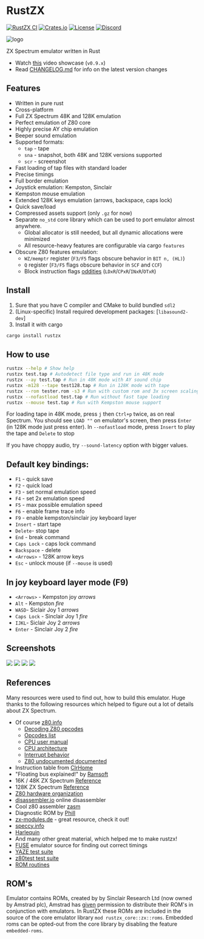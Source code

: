 RustZX
===============================

[![RustZX CI](https://github.com/rustzx/rustzx/actions/workflows/ci.yml/badge.svg)](https://github.com/rustzx/rustzx/actions/workflows/ci.yml)
[![Crates.io](https://img.shields.io/crates/v/rustzx)](https://crates.io/crates/rustzx)
[![License](https://img.shields.io/crates/l/rustzx)](https://github.com/rustzx/rustzx/blob/master/LICENSE.md)
[![Discord](https://img.shields.io/discord/844696167794475009?logo=discord&logoColor=white)](https://discord.gg/aSHJh8UJre)

![logo](assets/logo_small.png)

ZX Spectrum emulator written in Rust
- Watch [this](https://youtu.be/Xho3GWFyP2I) video showcase (`v0.9.x`)
- Read [CHANGELOG.md](CHANGELOG.md) for info on the latest version changes

## Features
- Written in pure rust
- Cross-platform
- Full ZX Spectrum 48K and 128K emulation
- Perfect emulation of Z80 core
- Highly precise AY chip emulation
- Beeper sound emulation
- Supported formats:
    - `tap` - tape
    - `sna` - snapshot, both 48K and 128K versions supported
    - `scr` - screenshot
- Fast loading of tap files with standard loader
- Precise timings
- Full border emulation
- Joystick emulation: Kempston, Sinclair
- Kempston mouse emulation
- Extended 128K keys emulation (arrows, backspace, caps lock)
- Quick save/load
- Compressed assets support (only `.gz` for now)
- Separate `no_std` core library which can be used to port emulator
  almost anywhere.
    - Global allocator is still needed, but all dynamic
       allocations were minimized
    - All resource-heavy features are configurable via cargo `features`
- Obscure Z80 features emulation:
    - `WZ/memptr` register (`F3/F5` flags obscure behavior in `BIT n, (HL)`)
    - `Q` register (`F3/F5` flags obscure behavior in `SCF` and `CCF`)
    - Block instruction flags [oddities](https://github.com/MrKWatkins/ZXSpectrumNextTests/tree/develop/Tests/ZX48_ZX128/Z80BlockInstructionFlags) (`LDxR`/`CPxR`/`INxR`/`OTxR`)

## Install
1. Sure that you have C compiler and CMake to
build bundled `sdl2`
2. (Linux-specific) Install required development packages: [`libasound2-dev`]
3. Install it with cargo
```bash
cargo install rustzx
```

## How to use
```bash
rustzx --help # Show help
rustzx test.tap # Autodetect file type and run in 48K mode
rustzx --ay test.tap # Run in 48K mode with AY sound chip
rustzx -m128 --tape test128.tap # Run in 128K mode with tape
rustzx --rom tester.rom -s3 # Run with custom rom and 3x screen scaling
rustzx --nofastload test.tap # Run without fast tape loading
rustzx --mouse test.tap # Run with Kempston mouse support
```
For loading tape in 48K mode, press `j` then `Ctrl+p` twice, as on real Spectrum.
You should see `LOAD ""` on emulator's screen, then press `Enter` (in 128K mode just press enter).
In `--nofastload` mode, press `Insert` to play the tape and `Delete` to stop

If you have choppy audio, try `--sound-latency` option with bigger values.

## Default key bindings:
- `F1` - quick save
- `F2` - quick load
- `F3` - set normal emulation speed
- `F4` - set 2x emulation speed
- `F5` - max possible emulation speed
- `F6` - enable frame trace info
- `F9` - enable kempston/sinclair joy keyboard layer
- `Insert` - start tape
- `Delete`- stop tape
- `End` - break command
- `Caps Lock` - caps lock command
- `Backspace` - delete
- `<Arrows>` - 128K arrow keys
- `Esc` - unlock mouse (if `--mouse` is used)

## In joy keyboard layer mode (F9)
- `<Arrows>` - Kempston joy *arrows*
- `Alt` - Kempston *fire*
- `WASD`- Siclair Joy 1 *arrows*
- `Caps Lock` - Sinclair Joy 1 *fire*
- `IJKL`- Siclair Joy 2 *arrows*
- `Enter` - Sinclair Joy 2 *fire*

## Screenshots
![](screenshots/rain.png)
![](screenshots/q.png)
![](screenshots/arkanoid.png)
![](screenshots/sentinel.png)

## References
Many resources were used to find out, how to build this emulator.
Huge thanks to the following resources which helped to figure out a lot of
details about ZX Spectrum.
- Of course [z80.info](http://www.z80.info/)
    - [Decoding Z80 opcodes](http://www.z80.info/decoding.htm)
    - [Opcodes list](http://www.z80.info/z80code.txt)
    - [CPU user manual](http://www.z80.info/zip/z80cpu_um.pdf)
    - [CPU architecture](http://www.z80.info/z80arki.htm)
    - [Interrupt behavior](http://www.z80.info/interrup.htm)
    - [Z80 undocumented documented](http://www.z80.info/zip/z80-documented.pdf)
- Instruction table from [ClrHome](http://clrhome.org/table/)
- "Floating bus explained!" by [Ramsoft](http://ramsoft.bbk.org.omegahg.com/floatingbus.html)
- 16K / 48K ZX Spectrum [Reference](http://www.worldofspectrum.org/faq/reference/48kreference.htm)
- 128K ZX Spectrum [Reference](http://www.worldofspectrum.org/faq/reference/128kreference.htm)
- [Z80 hardware organization](http://www.msxarchive.nl/pub/msx/mirrors/msx2.com/zaks/z80prg02.htm)
- [disassembler.io](https://www.onlinedisassembler.com) online disassembler
- Cool z80 assembler [zasm](http://k1.spdns.de/Develop/Projects/zasm-4.0/Distributions/)
- Diagnostic ROM by [Phill](http://www.retroleum.co.uk/electronics-articles/a-diagnostic-rom-image-for-the-zx-spectrum/)
- [zx-modules.de](http://www.zx-modules.de/) - great resource, check it out!
- [speccy.info](http://speccy.info)
- [Harlequin](http://www.zxdesign.info/harlequin.shtml)
- And many other great material, which helped me to make rustzx!
- [FUSE](http://fuse-emulator.sourceforge.net/) emulator source for finding out correct timings
- [YAZE test suite](https://www.mathematik.uni-ulm.de/users/ag/yaze-ag/)
- [z80test test suite](https://github.com/raxoft/z80test)
- [ROM routines](https://skoolkid.github.io/rom/maps/routines.html)

## ROM's
Emulator contains ROMs, created by by Sinclair Research Ltd (now owned by Amstrad plc),
Amstrad has [given](https://groups.google.com/forum/?hl=en#!msg/comp.sys.amstrad.8bit/HtpBU2Bzv_U/HhNDSU3MksAJ)
permission to distribute their ROM's in conjunction with emulators.
In RustZX these ROMs are included in the source of the core emulator library `mod rustzx_core::zx::roms`. Embedded roms
can be opted-out from the core library by disabling the feature `embedded-roms`.
